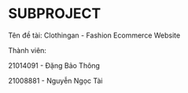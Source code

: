 # SUBPROJECT

Tên đề tài: Clothingan - Fashion Ecommerce Website

Thành viên:

  21014091 - Đặng Bảo Thông
  
  21008881 - Nguyễn Ngọc Tài
